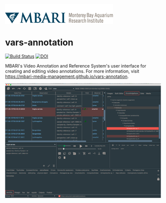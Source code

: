![MBARI logo](docs/resources/images/mbari-logo.png)

# vars-annotation

[![Build Status](https://travis-ci.org/mbari-media-management/vars-annotation.svg?branch=master)](https://travis-ci.org/mbari-media-management/vars-annotation)  [![DOI](https://zenodo.org/badge/90881605.svg)](https://zenodo.org/badge/latestdoi/90881605)

MBARI's Video Annotation and Reference System's user interface for creating and editing video annotations. For more information, visit <https://mbari-media-management.github.io/vars-annotation>.

![VARS Annotation](docs/resources/images/vars-annotation.png)
